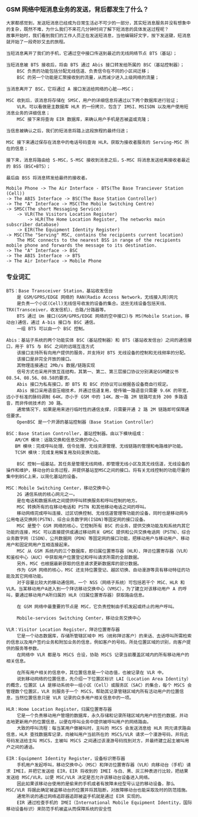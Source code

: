 ### GSM 网络中短消息业务的发送，背后都发生了什么？

	大家都感觉到，发送短消息已经成为日常生活必不可少的一部分，其实短消息服务并没有想象中的复杂，既然不难，为什么我们不来花几分钟时间了解下短消息的具体发送过程呢？
	故事开始时，我们看到我们的工作人员正在发送短消息，当他编辑好文字，按下发送键，短消息就开始了一段奇妙又去的旅程。
	
	当短消息离开了我们的手机，它通过空中接口传送到最近的无线网络节点 BTS（基站）；
	
	当短消息被 BTS 接收后，将由 BTS 通过 Abis 接口转发给所属的 BSC（基站控制器）；
		BSC 负责的功能包括分配无线信道、负责信令在不同的小区间迁移；
		BSC 的另一个功能是汇聚接收到的流量，从而减少进入上级网络的流量；
		
	当消息离开了 BSC，它将通过 A 接口发送给网络的心脏——MSC；
	
	MSC 收到后，该消息将存储在 SMSC，用户的详细信息将通过以下两个数据库进行验证；
		VLR，可以看做是主数据库 HLR 的一份拷贝，包含了 IMSI、MSISDN 以及用户使用短消息业务的详细信息；
		MSC 接下来将查询 EIR 数据库，来确认用户手机是否被盗或克隆；
		
	当信息被确认之后，我们的短消息将踏上这段旅程的最终归途；
	
	MSC 接下来通过保存在消息中的电话号码查询 HLR，获取为接收者服务的 Serving-MSC 所在的信息；
	
	接下来，消息将路由给 S-MSC，S-MSC 接收到消息之后，S-MSC 将消息发送给离接收者最近的 BSS（BSC+BTS）；
	
	最后由 BSS 将消息转发给最终的接收者。
	
	Mobile Phone -> The Air Interface - BTS(The Base Tranciever Station (Cell))
	-> The ABIS Interface -> BSC(The Base Station Controller)
	-> The "A" Interface -> MSC(The Mobile Switching Centre)
	-> SMSC(The short Messaging Service)
		-> VLR(The Visitors Location Register)
			-> HLR(The Home Location Register, The networks main subscriber database)
		-> EIR(The Equipment Identity Register)
	-> MSC(The "Serving" MSC, contains the recipients current location)
		The MSC connects to the nearest BSS in range of the recipients mobile phone and forwards the message to its destination.
	-> The "A" Interface -> BSC
	-> The ABIS Interface -> BTS
	-> The Air Interface -> Mobile Phone
	
### 专业词汇

	BTS：Base Transceiver Station，基站收发信台
		是 GSM/GPRS/EDGE 网络的 RAN(Radio Access Network，无线接入网)网元
		是负责一个小区(Cell)无线信号收发的设备的集合。这些无线设备包括天线、TRX(Transceiver，收发信机)、合路/分路器等。
		BTS 通过 Um 接口(GSM/GPRS/EDGE 网络的空中接口)与 MS(Mobile Station，移动台)通信，通过 A-bis 接口与 BSC 通信。
		一组 BTS 可以由一个 BSC 控制。
		
	Abis：基站子系统的两个功能实体 BSC（基站控制器）和 BTS（基站收发信台）之间的通信接口，用于 BTS 与 BSC 之间的远端互连方式
		该接口支持所有向用户提供的服务，并支持对 BTS 无线设备的控制和无线频率的分配。
		该接口是非完全开放的接口。
		其物理连接通过 2Mb/s 数据/链路实现
		信号方式也采用开放互连结构，其第一、第二、第三层接口协议分别满足GSM建议书08.54、08.56、08.58的要求。
		Abis 接口为私有接口，即 BTS 和 BSC 的协议可以根据各设备商自行规定。
		Abis 接口采用语音压缩技术，并通过信道复用，使传输一路语音只需要 9.6K 的带宽，远小于标准的脉码调制 64K，亦小于 GSM 中的 14K，故一路 2M 链路可支持 200 多路语音，而非传统技术的 30 路。
		通常情况下，如果是用来进行临时性的通信支撑，只需要开通 2 路 2M 链路即可保障通信要求。
		OpenBSC 是一个开源的基站控制器（Base Station Controller）

	BSC：Base Station Controller，基站控制器。由以下模块组成：
	　　AM/CM 模块：话路交换和信息交换的中心。
	　　BM 模块：完成呼叫处理、信令处理、无线资源管理、无线链路的管理和电路维护功能。
	　　TCSM 模块：完成复用解复用及码变换功能。
	
		BSC 控制一组基站，其任务是管理无线网络，即管理无线小区及其无线信道，无线设备的操作和维护，移动台的业务过程，并提供基站至MSC之间的接口。将有关无线控制的功能尽量的集中到BSC上来，以简化基站的设备。
		
	MSC：Mobile Switching Center，移动交换中心
		2G 通信系统的核心网元之一。
		是在电话和数据系统之间提供呼叫转换服务和呼叫控制的地方。
		MSC 转换所有的在移动电话和 PSTN 和其他移动电话之间的呼叫。
		移动网络完成呼叫连接、过区切换控制、无线信道管理等功能的设备，同时也是移动网与公用电话交换网(PSTN)、综合业务数字网(ISDN)等固定网的接口设备。
		MSC 是整个 GSM 网络的核心，它控制所有 BSC 的业务，提供交换功能及和系统内其它功能的连接，MSC 可以直接提供或通过移动网关 GMSC 提供和公共交换电话网（PSTN）、综合业务数字网（ISDN）、公共数据网（PDN）等固定网的接口功能，把移动用户与移动用户、移动用户和固定网用户互相连接起来。
		MSC 从 GSM 系统内的三个数据库，即归属位置寄存器（HLR）、拜访位置寄存器（VLR）和鉴权中心（AUC）中获取用户位置登记和呼叫请求所需的全部数据。
		另外，MSC 也根据最新获取的信息请求更新数据库的部分数据。
		作为 GSM 网络的核心，MSC 还支持位置登记、越区切换、自动漫游等具有移动特征的功能及其它网络功能。
		对于容量比较大的移动通信网，一个 NSS（网络子系统）可包括若干个 MSC、HLR 和 VLR。当某移动用户A进入到一个拜访移动交换中心（VMSC），为了建立对该移动用户 A 的呼叫，要通过移动用户A所归属的 HLR（归属位置寄存器）获取路由信息。
		
		在 GSM 网络中最重要的节点是 MSC，它负责控制由手机发起或终止的用户呼叫。
		
		Mobile-services Switching Center，移动业务交换中心
		
	VLR：Visitor Location Register，拜访位置寄存器
		它是一个动态数据库，存储所管辖区域中 MS（统称拜访客户）的来话、去话呼叫所需检索的信息以及用户签约业务和附加业务的信息，例如客户的号码，所处位置区域的识别，向客户提供的服务等参数。
		在网络中 VLR 都是与 MSCS 合设，协助 MSCS 记录当前覆盖区域内的所有移动用户的相关信息。
		
		在所有用户相关的信息中，其位置信息是一个动态值，也被记录在 VLR 中。
		说到移动网络的位置信息，先介绍一下位置区标识 LAI（Location Area Identity）的概念，位置区 LA 是移动系统中一组小区（Cell）或服务区（SAC）的集合，每个 MSCS 会管理数个位置区，VLR 则服务于一个 MSCS，帮助其记录管辖区域内所有活动用户的位置信息，当然位置信息只是 VLR 记录的众多用户相关信息中的一项。
		
	HLR：Home Location Register，归属位置寄存器
		它是一个负责移动用户管理的数据库，永久存储和记录所辖区域内用户的签约数据，并动态地更新用户的位置信息，以便在呼叫业务中提供被呼叫用户的网络路由。
		大致的呼叫流程：每当某用户做被叫时，主叫的 MSCS 会发送消息给 HLR 网元请求路由信息，HLR 查找数据库记录，向被叫用户当前所在的 MSCS/VLR 请求一个漫游号码，并将此号码发送给主叫 MSCS，主被叫 MSCS 之间通过该漫游号码找到对方，并最终建立起主被叫用户之间的通话。
		
	EIR：Equipment Identity Register，设备标识寄存器
		手机用户发起呼叫，移动交换中心（MSC）和拜访位置寄存器（VLR）向移动台（手机）请求 IMEI，并把它发送给 EIR，EIR 将收到的 IMEI 与白、黑、灰三种表进行比较，把结果发送给 MSC/VLR，以便 MSC/VLR 决定是否允许该移动台设备进入网络。
		因此如果该移动台使用的是偷来的手机或者有故障未经型号认证的移动设备，那么 MSC/VLR 将据此确定被盗移动台的位置并将其阻断，对故障移动台也能采取及时的防范措施。
		通常所说的通过网络追踪器追踪被盗手机就是通过 EIR 实现的。
		EIR 通过检查手机的 IMEI（International Mobile Equipment Identity，国际移动设备标识）来防范手机被盗从而保障系统的安全性
	